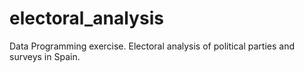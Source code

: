 # electoral_analysis
Data Programming exercise. Electoral analysis of political parties and surveys in Spain.
